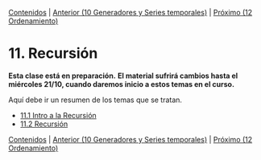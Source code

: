[Contenidos](../Contenidos.md) \| [Anterior (10 Generadores y Series temporales)](../10_Generadores_y_Series/00_Resumen.md) \| [Próximo (12 Ordenamiento)](../12_Ordenamiento/00_Resumen.md)

# 11. Recursión
**Esta clase está en preparación.**
**El material sufrirá cambios hasta el miércoles 21/10, cuando daremos inicio a estos temas en el curso.**

Aquí debe ir un resumen de los temas que se tratan.


* [11.1 Intro a la Recursión](01_Recursion.md)
* [11.2 Recursión](02_EjerciciosRec.md)


[Contenidos](../Contenidos.md) \| [Anterior (10 Generadores y Series temporales)](../10_Generadores_y_Series/00_Resumen.md) \| [Próximo (12 Ordenamiento)](../12_Ordenamiento/00_Resumen.md)
